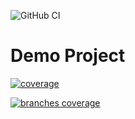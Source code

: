 ![GitHub CI](https://github.com/blocker147/demo_with_mave_actions/actions/workflows/maven.yml/badge.svg)
  

# Demo Project 


[![coverage](https://raw.githubusercontent.com/blocker147/demo_with_mave_actions/badges/jacoco.svg)](https://github.com/blocker147/demo_with_mave_actions/actions/workflows/build.yml)
  
[![branches coverage](https://raw.githubusercontent.com/blocker147/demo_with_mave_actions/badges/branches.svg)](https://github.com/blocker147/demo_with_mave_actions/actions/workflows/build.yml)
  